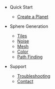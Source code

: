 - Quick Start
  - [Create a Planet](/createplanet)

- Sphere Generation
  - [Tiles](/tiles)
  - [Noise](/noise)
  - [Mesh](/mesh)
  - [Color](/color)
  - [Path Finding](/pathfinding)

- Support
  - [Troubleshooting](/troubleshoting)
  - [Contact](/support)

